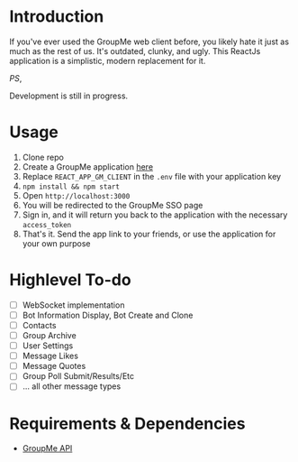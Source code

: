 # Introduction
If you've ever used the GroupMe web client before, you likely hate it just as much as the rest of us. It's outdated, clunky, and ugly. This ReactJs application is a simplistic, modern replacement for it.

*PS*,

Development is still in progress.

# Usage
1. Clone repo
2. Create a GroupMe application [here](https://dev.groupme.com/applications)
3. Replace `REACT_APP_GM_CLIENT` in the `.env` file with your application key
4. `npm install && npm start`
5. Open `http://localhost:3000`
6. You will be redirected to the GroupMe SSO page
7. Sign in, and it will return you back to the application with the necessary `access_token`
8. That's it. Send the app link to your friends, or use the application for your own purpose

# Highlevel To-do
- [ ] WebSocket implementation
- [ ] Bot Information Display, Bot Create and Clone
- [ ] Contacts
- [ ] Group Archive
- [ ] User Settings
- [ ] Message Likes
- [ ] Message Quotes
- [ ] Group Poll Submit/Results/Etc
- [ ] ... all other message types

# Requirements & Dependencies
- [GroupMe API](https://dev.groupme.com/)
